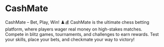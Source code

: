 # CashMate
CashMate – Bet, Play, Win! ♟️💰 CashMate is the ultimate chess betting platform, where players wager real money on high-stakes matches. Compete in blitz games, tournaments, and challenges to earn rewards. Test your skills, place your bets, and checkmate your way to victory! 
